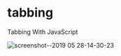 # tabbing
Tabbing With JavaScript

![screenshot--2019 05 28-14-30-23](https://user-images.githubusercontent.com/50435956/58465510-7bc19c00-8155-11e9-8327-8e11e53c39b9.png)
